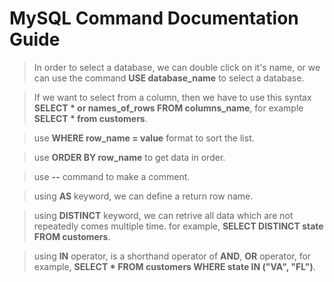 # **MySQL Command Documentation Guide**

> In order to select a database, we can double click on it's name, or we can use the command **USE database_name** to select a database.

> If we want to select from a column, then we have to use this syntax **SELECT * or names_of_rows FROM columns_name**, for example **SELECT * from customers**.

> use **WHERE row_name = value** format to sort the list.

> use **ORDER BY row_name** to get data in order.

> use **--** command to make a comment.

> using **AS** keyword, we can define a return row name.

> using **DISTINCT** keyword, we can retrive all data which are not repeatedly comes multiple time. for example, **SELECT DISTINCT state FROM customers**.

> using **IN** operator, is a shorthand operator of **AND**, **OR** operator, for example, **SELECT * FROM customers WHERE state IN ("VA", "FL")**.
